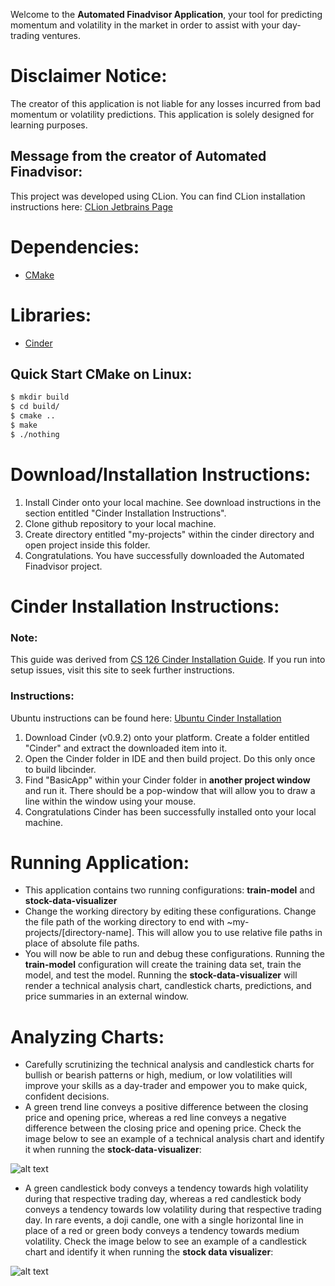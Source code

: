 Welcome to the **Automated Finadvisor Application**, your tool 
for predicting momentum and volatility in the market in order
to assist with your day-trading ventures.

# Disclaimer Notice: 
The creator of this application is not liable for any losses incurred from bad momentum or 
volatility predictions. This application is solely designed for learning purposes. 

## Message from the creator of Automated Finadvisor: 
This project was developed using CLion. You can find CLion 
installation instructions here: [CLion Jetbrains Page](https://www.jetbrains.com/clion/)

# Dependencies:
* [CMake](https://cmake.org/)

# Libraries:
* [Cinder](https://libcinder.org/)

## Quick Start CMake on Linux:
```bash
$ mkdir build
$ cd build/
$ cmake ..
$ make
$ ./nothing    
```

# Download/Installation Instructions:
1. Install Cinder onto your local machine. See download instructions
in the section entitled "Cinder Installation Instructions".
2. Clone github repository to your local machine.
3. Create directory entitled "my-projects" within the cinder directory 
and open project inside this folder.
4. Congratulations. You have successfully downloaded the Automated 
Finadvisor project.
   
# Cinder Installation Instructions:

### Note: 
This guide was derived from [CS 126 Cinder Installation Guide]( 
https://courses.grainger.illinois.edu/cs126/sp2021/notes/cinder-installation-notes/).
If you run into setup issues, visit this site to seek further instructions.
### Instructions:
Ubuntu instructions can be found here: [Ubuntu Cinder Installation](https://www.libcinder.org/docs/guides/linux-notes/ubuntu.html)
1. Download Cinder (v0.9.2) onto your platform. Create a folder entitled "Cinder" and extract the downloaded item into it.
2. Open the Cinder folder in IDE and then build project. Do this only once to build libcinder.
3. Find "BasicApp" within your Cinder folder in **another project window** and run it. There should be a pop-window that will 
allow you to draw a line within the window using your mouse.
4. Congratulations Cinder has been successfully installed onto your local machine.

# Running Application:
* This application contains two running configurations: **train-model** and **stock-data-visualizer**
* Change the working directory by editing these configurations. Change the file path of the working directory to end with
~my-projects/[directory-name]. This will allow you to use relative file paths in place of absolute file paths.
* You will now be able to run and debug these configurations. Running the **train-model** configuration will create 
the training data set, train the model, and test the model. Running the **stock-data-visualizer** will render a technical
analysis chart, candlestick charts, predictions, and price summaries in an external window.
  
# **Analyzing Charts:**
* Carefully scrutinizing the technical analysis and candlestick charts for bullish or bearish patterns or high, medium,
or low volatilities will improve your skills as a day-trader and empower you to make quick, confident decisions.
* A green trend line conveys a positive difference between the closing price and opening price, whereas a red line conveys
a negative difference between the closing price and opening price. Check the image below to see an example of a technical
analysis chart and identify it when running the **stock-data-visualizer**:
  
![alt text](https://www.edelweiss.in/ewwebimages/WebImages/Learner/Line_Chart_Stocks~b2869c5e-d36c-4bdb-80e1-07d4805e70e0.jpg)

* A green candlestick body conveys a tendency towards high volatility during that respective trading day, whereas a red 
candlestick body conveys a tendency towards low volatility during that respective trading day. In rare events, a doji candle,
  one with a single horizontal line in place of a red or green body conveys a tendency towards medium volatility. Check 
  the image below to see an example of a candlestick chart and identify it when running the **stock data visualizer**:
  
![alt text](https://media.istockphoto.com/vectors/stock-exchange-vector-id867941110?k=6&m=867941110&s=612x612&w=0&h=zE-LBIx2hT0eNEfDnuk1EQsGuWplf_hP76ETagH_vic=)



